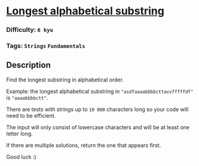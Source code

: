 # [Longest alphabetical substring](https://www.codewars.com/kata/5a7f58c00025e917f30000f1)

### Difficulty: `6 kyu`

### Tags: `Strings` `Fundamentals`

## Description

Find the longest substring in alphabetical order.

Example: the longest alphabetical substring in `"asdfaaaabbbbcttavvfffffdf"` is `"aaaabbbbctt"`.

There are tests with strings up to `10 000` characters long so your code will need to be efficient.

The input will only consist of lowercase characters and will be at least one letter long.

If there are multiple solutions, return the one that appears first.

Good luck :)
